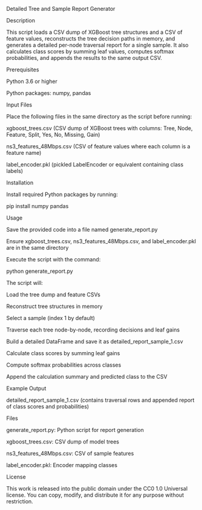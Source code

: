 Detailed Tree and Sample Report Generator

Description

This script loads a CSV dump of XGBoost tree structures and a CSV of feature values, reconstructs the tree decision paths in memory, and generates a detailed per-node traversal report for a single sample. It also calculates class scores by summing leaf values, computes softmax probabilities, and appends the results to the same output CSV.

Prerequisites

Python 3.6 or higher

Python packages: numpy, pandas

Input Files

Place the following files in the same directory as the script before running:

xgboost_trees.csv (CSV dump of XGBoost trees with columns: Tree, Node, Feature, Split, Yes, No, Missing, Gain)

ns3_features_48Mbps.csv (CSV of feature values where each column is a feature name)

label_encoder.pkl (pickled LabelEncoder or equivalent containing class labels)

Installation

Install required Python packages by running:

pip install numpy pandas

Usage

Save the provided code into a file named generate_report.py

Ensure xgboost_trees.csv, ns3_features_48Mbps.csv, and label_encoder.pkl are in the same directory

Execute the script with the command:

python generate_report.py

The script will:

Load the tree dump and feature CSVs

Reconstruct tree structures in memory

Select a sample (index 1 by default)

Traverse each tree node-by-node, recording decisions and leaf gains

Build a detailed DataFrame and save it as detailed_report_sample_1.csv

Calculate class scores by summing leaf gains

Compute softmax probabilities across classes

Append the calculation summary and predicted class to the CSV

Example Output

detailed_report_sample_1.csv (contains traversal rows and appended report of class scores and probabilities)

Files

generate_report.py: Python script for report generation

xgboost_trees.csv: CSV dump of model trees

ns3_features_48Mbps.csv: CSV of sample features

label_encoder.pkl: Encoder mapping classes

License

This work is released into the public domain under the CC0 1.0 Universal license. You can copy, modify, and distribute it for any purpose without restriction.
